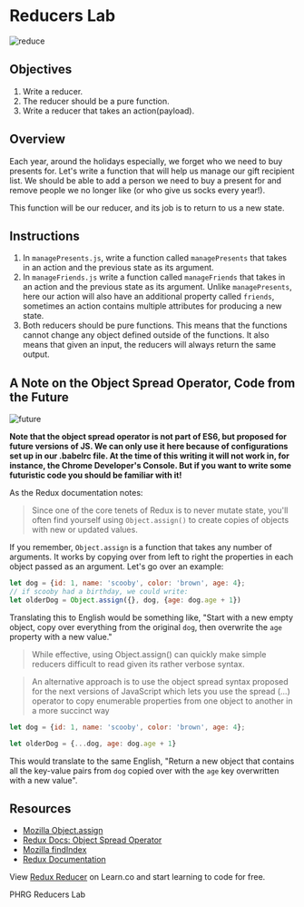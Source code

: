 # Reducers Lab

![reduce](https://media.giphy.com/media/3o7TKwxYkeW0ZvTqsU/giphy.gif)
## Objectives
1. Write a reducer.
2. The reducer should be a pure function.
3. Write a reducer that takes an action(payload).

## Overview

Each year, around the holidays especially, we forget who we need to buy presents for. Let's write a function that will help us manage our gift recipient list. We should be able to add a person we need to buy a present for and remove people we no longer like (or who give us socks every year!).

This function will be our reducer, and its job is to return to us a new state.

## Instructions

1. In `managePresents.js`, write a function called `managePresents` that takes in an action and the previous state as its argument.
2. In `manageFriends.js` write a function called `manageFriends` that takes in an action and the previous state as its argument.  Unlike `managePresents`, here our action will also have an additional property called `friends`, sometimes an action contains multiple attributes for producing a new state.
3. Both reducers should be pure functions.  This means that the functions cannot change any object defined outside of the functions.  It also means that given an input, the reducers will always return the same output.

## A Note on the Object Spread Operator, Code from the Future
![future](https://media.giphy.com/media/l0CRCmMBYQbL7dCmI/giphy.gif)

**Note that the object spread operator is not part of ES6, but proposed for future versions of JS.  We can only use it here because of configurations set up in our .babelrc file.  At the time of this writing it will not work in, for instance, the Chrome Developer's Console. But if you want to write some futuristic code you should be familiar with it!**

As the Redux documentation notes:
>Since one of the core tenets of Redux is to never mutate state, you'll often find yourself using `Object.assign()` to create copies of objects with new or updated values.

If you remember, `Object.assign` is a function that takes any number of arguments. It works by copying over from left to right the properties in each object passed as an argument.  Let's go over an example:

```javascript
let dog = {id: 1, name: 'scooby', color: 'brown', age: 4};
// if scooby had a birthday, we could write:
let olderDog = Object.assign({}, dog, {age: dog.age + 1})
```
Translating this to English would be something like, "Start with a new empty object, copy over everything from the original `dog`, then overwrite the `age` property with a new value."

>While effective, using Object.assign() can quickly make simple reducers difficult to read given its rather verbose syntax.

>An alternative approach is to use the object spread syntax proposed for the next versions of JavaScript which lets you use the spread (...) operator to copy enumerable properties from one object to another in a more succinct way

```javascript
let dog = {id: 1, name: 'scooby', color: 'brown', age: 4};

let olderDog = {...dog, age: dog.age + 1}
```
This would translate to the same English, "Return a new object that contains all the key-value pairs from `dog` copied over with the `age` key overwritten with a new value".

## Resources
- [Mozilla Object.assign](https://developer.mozilla.org/en-US/docs/Web/JavaScript/Reference/Global_Objects/Object/assign)
- [Redux Docs: Object Spread Operator](http://redux.js.org/docs/recipes/UsingObjectSpreadOperator.html)
- [Mozilla findIndex](https://developer.mozilla.org/en-US/docs/Web/JavaScript/Reference/Global_Objects/Array/findIndex)
- [Redux Documentation](http://redux.js.org/docs/basics/Reducers.html)
<p class='util--hide'>View <a href='https://learn.co/lessons/redux-reducer'>Redux Reducer</a> on Learn.co and start learning to code for free.</p>
<p data-visibility='hidden'>PHRG Reducers Lab</p>